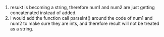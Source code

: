 1. resukt is becoming a string, therefore num1 and num2 are just getting concatenated instead of added.
2. I would add the function call parseInt() around the code of num1 and num2 to make sure they are ints, and therefore result will not be treated as a string.
